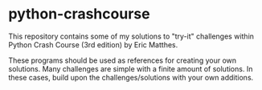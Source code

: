# python-crashcourse
This repository contains some of my solutions to "try-it" challenges within Python Crash Course (3rd edition) by Eric Matthes.

These programs should be used as references for creating your own solutions. Many challenges are simple with a finite amount of solutions. In these cases, build upon the challenges/solutions with your own additions.
